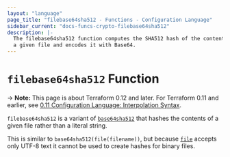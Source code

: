 ```yaml
---
layout: "language"
page_title: "filebase64sha512 - Functions - Configuration Language"
sidebar_current: "docs-funcs-crypto-filebase64sha512"
description: |-
  The filebase64sha512 function computes the SHA512 hash of the contents of
  a given file and encodes it with Base64.
---
```


# `filebase64sha512` Function

-> **Note:** This page is about Terraform 0.12 and later. For Terraform 0.11 and
earlier, see
[0.11 Configuration Language: Interpolation Syntax](../../configuration-0-11/interpolation.html).

`filebase64sha512` is a variant of [`base64sha512`](./base64sha512.html)
that hashes the contents of a given file rather than a literal string.

This is similar to `base64sha512(file(filename))`, but
because [`file`](./file.html) accepts only UTF-8 text it cannot be used to
create hashes for binary files.
